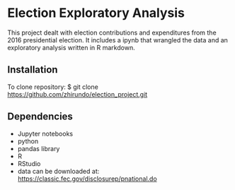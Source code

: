 # Election Exploratory Analysis
This project dealt with election contributions and expenditures from the 2016 presidential election. It includes a ipynb that wrangled the data and an exploratory analysis written in R markdown.

## Installation
To clone repository: 
$ git clone https://github.com/zhirundo/election_project.git

## Dependencies
- Jupyter notebooks
- python
- pandas library
- R
- RStudio
- data can be downloaded at: https://classic.fec.gov/disclosurep/pnational.do
